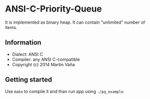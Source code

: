 ANSI-C-Priority-Queue
=====================

It is implemented as binary heap. It can contain "unlimited" number of items.

Information
-----------
- Dialect:  ANSI C
- Compiler: any ANSI C-compatible 
- Copyright (c) 2014 Martin Váňa

Getting started
---------------
Use `make` to compile it and than run app using `./pq_example`.